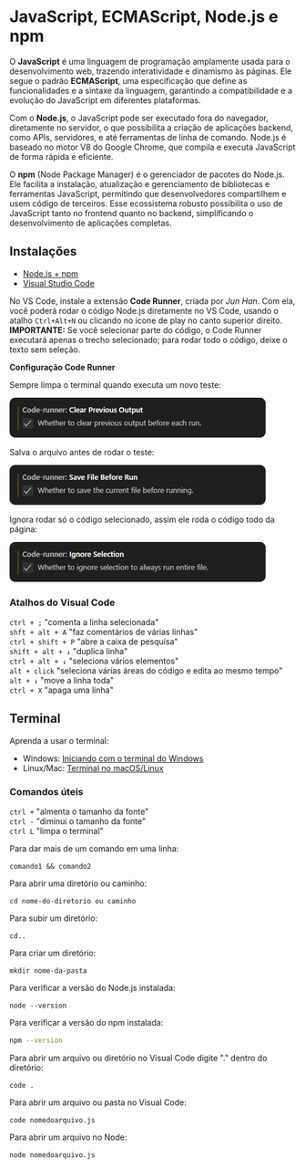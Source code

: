 # JavaScript, ECMAScript, Node.js e npm

O **JavaScript** é uma linguagem de programação amplamente usada para o desenvolvimento web, trazendo interatividade e dinamismo às páginas. Ele segue o padrão **ECMAScript**, uma especificação que define as funcionalidades e a sintaxe da linguagem, garantindo a compatibilidade e a evolução do JavaScript em diferentes plataformas.

Com o **Node.js**, o JavaScript pode ser executado fora do navegador, diretamente no servidor, o que possibilita a criação de aplicações backend, como APIs, servidores, e até ferramentas de linha de comando. Node.js é baseado no motor V8 do Google Chrome, que compila e executa JavaScript de forma rápida e eficiente.

O **npm** (Node Package Manager) é o gerenciador de pacotes do Node.js. Ele facilita a instalação, atualização e gerenciamento de bibliotecas e ferramentas JavaScript, permitindo que desenvolvedores compartilhem e usem código de terceiros. Esse ecossistema robusto possibilita o uso de JavaScript tanto no frontend quanto no backend, simplificando o desenvolvimento de aplicações completas.

## Instalações

- [Node.js + npm](https://nodejs.org/)
- [Visual Studio Code](https://code.visualstudio.com/)

No VS Code, instale a extensão **Code Runner**, criada por *Jun Han*. Com ela, você poderá rodar o código Node.js diretamente no VS Code, usando o atalho `Ctrl+Alt+N` ou clicando no ícone de play no canto superior direito. **IMPORTANTE:** Se você selecionar parte do código, o Code Runner executará apenas o trecho selecionado; para rodar todo o código, deixe o texto sem seleção.

**Configuração Code Runner**

Sempre limpa o terminal quando executa um novo teste:

![image](../../img/code-runner-clear-previous-output.png)

Salva o arquivo antes de rodar o teste:

![image](../../img/code-runner-save-file-before-run.png)

Ignora rodar só o código selecionado, assim ele roda o código todo da página:

![image](../../img/code-runner-ignore-selection.png)




### Atalhos do Visual Code
```ctrl + ;``` "comenta a linha selecionada"<br/>
```shft + alt + A``` "faz comentários de várias linhas"<br/>
```ctrl + shift + P``` "abre a caixa de pesquisa"<br/>
```shift + alt + ↓``` "duplica linha"<br/>
```ctrl + alt + ↓``` "seleciona vários elementos"<br/>
```alt + click``` "seleciona várias áreas do código e edita ao mesmo tempo"<br/>
```alt + ↓``` "move a linha toda"<br/>
```ctrl + X``` "apaga uma linha"

## Terminal

Aprenda a usar o terminal:

- Windows: [Iniciando com o terminal do Windows](https://blog.formacao.dev/iniciando-com-o-terminal-do-windows/)
- Linux/Mac: [Terminal no macOS/Linux](https://blog.formacao.dev/terminal-no-macos-linux/)

### Comandos úteis

```ctrl +``` "almenta o tamanho da fonte"<br/>
```ctrl -``` "diminui o tamanho da fonte" <br/>
```ctrl L``` "limpa o terminal"

Para dar mais de um comando em uma linha:
```
comando1 && comando2
```
Para abrir uma diretório ou caminho:
```
cd nome-do-diretorio ou caminho
```

Para subir um diretório:
```
cd..
```

Para criar um diretório:
```
mkdir nome-da-pasta
```

Para verificar a versão do Node.js instalada:
```
node --version
```

Para verificar a versão do npm instalada:
```bash
npm --version
```

Para abrir um arquivo ou diretório no Visual Code digite "." dentro do diretório:
```
code .
```

Para abrir um arquivo ou pasta no Visual Code:
```
code nomedoarquivo.js
```

Para abrir um arquivo no Node:
```
node nomedoarquivo.js
```
